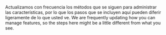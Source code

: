 <span data-ttu-id="f3575-101">Actualizamos con frecuencia los métodos que se siguen para administrar las características, por lo que los pasos que se incluyen aquí pueden diferir ligeramente de lo que usted ve. </span><span class="sxs-lookup"><span data-stu-id="f3575-101">We are frequently updating how you can manage features, so the steps here might be a little different from what you see.</span></span>